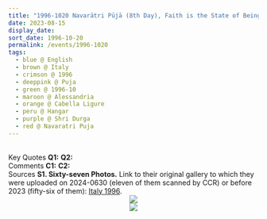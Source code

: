 ```yaml
---
title: "1996-1020 Navarātri Pūjā (8th Day), Faith is the State of Being One with the Reality or Be Aware of Your Own State, Hangar, Cabella Ligure, Alessandria, Italy"
date: 2023-08-15
display_date: 
sort_date: 1996-10-20
permalink: /events/1996-1020
tags:
  - blue @ English
  - brown @ Italy
  - crimson @ 1996
  - deeppink @ Puja
  - green @ 1996-10
  - maroon @ Alessandria
  - orange @ Cabella Ligure
  - peru @ Hangar
  - purple @ Shri Durga 
  - red @ Navaratri Puja
---
```


<br>

<wave-list>
  <list-title color="DarkSeaGreen" width="55">Key Quotes</list-title>
  <list-item color="BlanchedAlmond" width="280"><b>Q1:</b> <i></i></list-item>
  <list-item color="Lavender" width="280"><b>Q2:</b> <i></i></list-item>
</wave-list>

<br>

<wave-list>
  <list-title color="DarkSeaGreen" width="55">Comments</list-title>
  <list-item color="BlanchedAlmond" width="280"><b>C1:</b> <i></i></list-item>
  <list-item color="Lavender" width="280"><b>C2:</b> <i></i></list-item>
</wave-list>

<br>

<wave-list>
  <list-title color="DarkSeaGreen" width="40">Sources</list-title>
  <list-item color="BlanchedAlmond"  width="280"><b>S1. Sixty-seven Photos.</b> Link to their original gallery to which they were uploaded on 2024-0630 (eleven of them scanned by CCR) or before 2023 (fifty-six of them): <a href="https://eternalmoments.smugmug.com/Countries/Italy/1996">Italy 1996</a>.</list-item>
</wave-list>

<div style="text-align: center"><img src="https://pub-bcc3cbe9b1e94ba1ac28915f7a3900fa.r2.dev/1996-1020_Navaratri_Puja_(8th_Day)_Faith_is_the_State_of_Being_One_with_the_Reality_or_Be_Aware_of_Your_Own_State_Hangar_Cabella_Ligure_Alessandria_Italy_Set_2_04_(from_tif)_(Photo_credit_Mariane_Hufschmitt).jpg" /></div>

<div style="text-align: center"><img src="https://pub-bcc3cbe9b1e94ba1ac28915f7a3900fa.r2.dev/1996-1020_Navaratri_Puja_(8th_Day)_Faith_is_the_State_of_Being_One_with_the_Reality_or_Be_Aware_of_Your_Own_State_Hangar_Cabella_Ligure_Alessandria_Italy_Set_2_10_(from_tif)_(Photo_credit_Mariane_Hufschmitt).jpg" /></div>